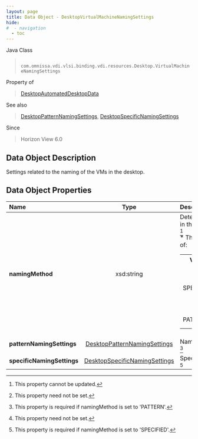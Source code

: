 ```yaml
---
layout: page
title: Data Object - DesktopVirtualMachineNamingSettings
hide:
#  - navigation
  - toc
---
```






Java Class
> ` com.omnissa.vdi.vlsi.binding.vdi.resources.Desktop.VirtualMachineNamingSettings`

Property of
> [DesktopAutomatedDesktopData](vdi.resources.Desktop.AutomatedDesktopData.md#field_detail)

See also
> [DesktopPatternNamingSettings](vdi.resources.Desktop.PatternNamingSettings.md), [DesktopSpecificNamingSettings](vdi.resources.Desktop.SpecificNamingSettings.md)

Since
> Horizon View 6.0


## Data Object Description

Settings related to the naming of the VMs in the desktop.

## Data Object Properties

 Name | Type | Description
:---|:---:|:---
**namingMethod**|  xsd:string|  Determines how the VMs in the desktop are named. [^2] <br>* This property will be one of:<br><table><tr><th>Value</th><th>Description</th></tr><tr><td>SPECIFIED</td><td>List of specified names. All provisioning is done up-front.</td></tr><tr><td>PATTERN</td><td>Naming pattern.</td></tr></table>
**patternNamingSettings**| [DesktopPatternNamingSettings](vdi.resources.Desktop.PatternNamingSettings.md)|  Naming pattern settings. [^1] [^102]
**specificNamingSettings**| [DesktopSpecificNamingSettings](vdi.resources.Desktop.SpecificNamingSettings.md)|  Specified name settings. [^1] [^103]


 


[^1]: This property need not be set.
[^2]: This property cannot be updated.
[^102]: This property is required if namingMethod is set to 'PATTERN'.
[^103]: This property is required if namingMethod is set to 'SPECIFIED'.